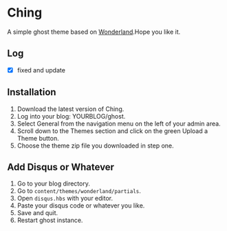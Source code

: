 # Ching
A simple ghost theme based on [Wonderland](https://github.com/dyzdyz010/wonderland).Hope you like it.



## Log
- [x] fixed and update

## Installation

1. Download the latest version of Ching.
2. Log into your blog: YOURBLOG/ghost.
3. Select General from the navigation menu on the left of your admin area.
4. Scroll down to the Themes section and click on the green Upload a Theme button.
5. Choose the theme zip file you downloaded in step one.

## Add Disqus or Whatever

1. Go to your blog directory.
2. Go to `content/themes/wonderland/partials`.
3. Open `disqus.hbs` with your editor.
4. Paste your disqus code or whatever you like.
5. Save and quit.
6. Restart ghost instance.
